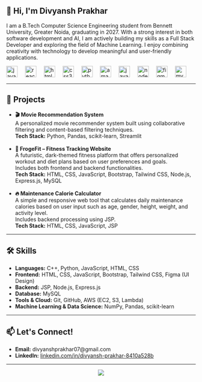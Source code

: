 <h2 align="left">👋 Hi, I'm Divyansh Prakhar</h2>

<p align="left">I am a B.Tech Computer Science Engineering student from Bennett University, Greater Noida, graduating in 2027. With a strong interest in both software development and AI, I am actively building my skills as a Full Stack Developer and exploring the field of Machine Learning. I enjoy combining creativity with technology to develop meaningful and user-friendly applications.</p>

<div align="left">
  <img src="https://cdn.jsdelivr.net/gh/devicons/devicon/icons/javascript/javascript-original.svg" height="30" alt="javascript logo"  />
  <img width="12" />
  <img src="https://cdn.jsdelivr.net/gh/devicons/devicon/icons/react/react-original.svg" height="30" alt="react logo"  />
  <img width="12" />
  <img src="https://cdn.jsdelivr.net/gh/devicons/devicon/icons/html5/html5-original.svg" height="30" alt="html5 logo"  />
  <img width="12" />
  <img src="https://cdn.jsdelivr.net/gh/devicons/devicon/icons/css3/css3-original.svg" height="30" alt="css3 logo"  />
  <img width="12" />
  <img src="https://cdn.jsdelivr.net/gh/devicons/devicon/icons/python/python-original.svg" height="30" alt="python logo"  />
  <img width="12" />
  <img src="https://cdn.jsdelivr.net/gh/devicons/devicon/icons/amazonwebservices/amazonwebservices-line-wordmark.svg" height="30" alt="amazonwebservices logo"  />
  <img width="12" />
  <img src="https://cdn.jsdelivr.net/gh/devicons/devicon/icons/java/java-original.svg" height="30" alt="java logo"  />
  <img width="12" />
  <img src="https://cdn.jsdelivr.net/gh/devicons/devicon/icons/nodejs/nodejs-original.svg" height="30" alt="nodejs logo"  />
  <img width="12" />
  <img src="https://cdn.jsdelivr.net/gh/devicons/devicon/icons/figma/figma-original.svg" height="30" alt="figma logo"  />
  <img width="12" />
  <img src="https://cdn.jsdelivr.net/gh/devicons/devicon/icons/mysql/mysql-original.svg" height="30" alt="mysql logo"  />
</div>

---

<h2 align="left">💼 Projects</h2>

<ul align="left">
  <li>
    <strong>🎬 Movie Recommendation System</strong><br>
    A personalized movie recommender system built using collaborative filtering and content-based filtering techniques.<br>
    <strong>Tech Stack:</strong> Python, Pandas, scikit-learn, Streamlit
  </li><br>
  <li>
    <strong>💪 FrogeFit – Fitness Tracking Website</strong><br>
    A futuristic, dark-themed fitness platform that offers personalized workout and diet plans based on user preferences and goals.<br>
    Includes both frontend and backend functionalities.<br>
    <strong>Tech Stack:</strong> HTML, CSS, JavaScript, Bootstrap, Tailwind CSS, Node.js, Express.js, MySQL
  </li><br>
  <li>
    <strong>🔥 Maintenance Calorie Calculator</strong><br>
    A simple and responsive web tool that calculates daily maintenance calories based on user input such as age, gender, height, weight, and activity level.<br>
    Includes backend processing using JSP.<br>
    <strong>Tech Stack:</strong> HTML, CSS, JavaScript, JSP
  </li>
</ul>

---

<h2 align="left">🛠️ Skills</h2>

<ul align="left">
  <li><strong>Languages:</strong> C++, Python, JavaScript, HTML, CSS</li>
  <li><strong>Frontend:</strong> HTML, CSS, JavaScript, Bootstrap, Tailwind CSS, Figma (UI Design)</li>
  <li><strong>Backend:</strong> JSP, Node.js, Express.js</li>
  <li><strong>Database:</strong> MySQL</li>
  <li><strong>Tools & Cloud:</strong> Git, GitHub, AWS (EC2, S3, Lambda)</li>
  <li><strong>Machine Learning & Data Science:</strong> NumPy, Pandas, scikit-learn</li>
</ul>

---

<h2 align="left">📫 Let's Connect!</h2>

<ul align="left">
  <li><strong>Email:</strong> divyanshprakhar07@gmail.com</li>
  <li><strong>LinkedIn:</strong> <a href="https://linkedin.com/in/divyansh-prakhar-8410a528b">linkedin.com/in/divyansh-prakhar-8410a528b</a></li>
</ul>

---

<div align="center">
  <img src="https://profile-counter.glitch.me/Divyansh-Prakhar/count.svg?"  />
</div>
